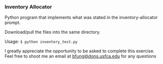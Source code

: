 
### Inventory Allocator

Python program that implements what was stated in the inventory-allocator prompt. 

Download/pull the files into the same directory.

Usage: `$ python inventory_test.py`

I greatly appreciate the opportunity to be asked to complete this exercise. Feel free to shoot me an email at bfung@dons.usfca.edu for any questions